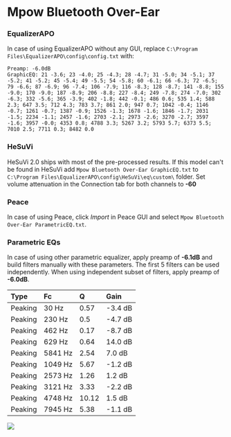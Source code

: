 # Mpow Bluetooth Over-Ear

### EqualizerAPO
In case of using EqualizerAPO without any GUI, replace `C:\Program Files\EqualizerAPO\config\config.txt`
with:
```
Preamp: -6.0dB
GraphicEQ: 21 -3.6; 23 -4.0; 25 -4.3; 28 -4.7; 31 -5.0; 34 -5.1; 37 -5.2; 41 -5.2; 45 -5.4; 49 -5.5; 54 -5.8; 60 -6.1; 66 -6.3; 72 -6.5; 79 -6.6; 87 -6.9; 96 -7.4; 106 -7.9; 116 -8.3; 128 -8.7; 141 -8.8; 155 -9.0; 170 -9.0; 187 -8.9; 206 -8.8; 227 -8.4; 249 -7.8; 274 -7.0; 302 -6.3; 332 -5.6; 365 -3.9; 402 -1.8; 442 -0.1; 486 0.6; 535 1.4; 588 2.3; 647 3.5; 712 4.3; 783 3.7; 861 2.0; 947 0.7; 1042 -0.4; 1146 -0.7; 1261 -0.7; 1387 -0.9; 1526 -1.3; 1678 -1.6; 1846 -1.7; 2031 -1.5; 2234 -1.1; 2457 -1.6; 2703 -2.1; 2973 -2.6; 3270 -2.7; 3597 -1.6; 3957 -0.0; 4353 0.8; 4788 3.3; 5267 3.2; 5793 5.7; 6373 5.5; 7010 2.5; 7711 0.3; 8482 0.0
```

### HeSuVi
HeSuVi 2.0 ships with most of the pre-processed results. If this model can't be found in HeSuVi add
`Mpow Bluetooth Over-Ear GraphicEQ.txt` to `C:\Program Files\EqualizerAPO\config\HeSuVi\eq\custom\` folder.
Set volume attenuation in the Connection tab for both channels to **-60**

### Peace
In case of using Peace, click *Import* in Peace GUI and select `Mpow Bluetooth Over-Ear ParametricEQ.txt`.

### Parametric EQs
In case of using other parametric equalizer, apply preamp of **-6.1dB** and build filters manually
with these parameters. The first 5 filters can be used independently.
When using independent subset of filters, apply preamp of **-6.0dB**.

| Type    | Fc      |     Q | Gain    |
|:--------|:--------|:------|:--------|
| Peaking | 30 Hz   |  0.57 | -3.4 dB |
| Peaking | 230 Hz  |  0.5  | -4.7 dB |
| Peaking | 462 Hz  |  0.17 | -8.7 dB |
| Peaking | 629 Hz  |  0.64 | 14.0 dB |
| Peaking | 5841 Hz |  2.54 | 7.0 dB  |
| Peaking | 1049 Hz |  5.67 | -1.2 dB |
| Peaking | 2573 Hz |  1.26 | 1.2 dB  |
| Peaking | 3121 Hz |  3.33 | -2.2 dB |
| Peaking | 4748 Hz | 10.12 | 1.5 dB  |
| Peaking | 7945 Hz |  5.38 | -1.1 dB |

![](https://raw.githubusercontent.com/jaakkopasanen/AutoEq/master/results/rtings/sbaf-serious/Mpow%20Bluetooth%20Over-Ear/Mpow%20Bluetooth%20Over-Ear.png)